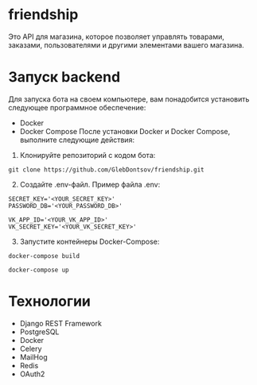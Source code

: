 # friendship
Это API для магазина, которое позволяет управлять товарами, заказами, пользователями и другими элементами вашего магазина.

# Запуск backend
Для запуска бота на своем компьютере, вам понадобится установить следующее программное обеспечение:
- Docker
- Docker Compose
После установки Docker и Docker Compose, выполните следующие действия:
1. Клонируйте репозиторий с кодом бота: 
```
git clone https://github.com/GlebDontsov/friendship.git
```
2. Создайте .env-файл. Пример файла .env:
```
SECRET_KEY='<YOUR_SECRET_KEY>'
PASSWORD_DB='<YOUR_PASSWORD_DB>'

VK_APP_ID='<YOUR_VK_APP_ID>'
VK_SECRET_KEY='<YOUR_VK_SECRET_KEY>'
```
3. Запустите контейнеры Docker-Compose: 

```docker-compose build```

```docker-compose up```

# Технологии
- Django REST Framework
- PostgreSQL
- Docker
- Celery
- MailHog
- Redis
- OAuth2
